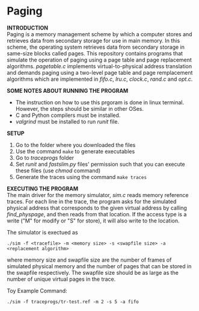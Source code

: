 # Paging
**INTRODUCTION**\
Paging is a memory management scheme by which a computer stores and retrieves data from secondary storage for use in main memory. In this scheme, the operating system retrieves data from secondary storage in same-size blocks called pages. This repository contains programs that simulate the operation of paging using a page table and page replacement algorithms. _pagetable.c_ implements virtual-to-physical address translation and demands paging using a two-level page table and page remplacement algorithms which are implemented in _fifo.c_, _lru.c_, _clock.c_, _rand.c_ and _opt.c_.

**SOME NOTES ABOUT RUNNING THE PROGRAM**
- The instruction on how to use this prgoram is done in linux terminal. However, the steps should be similar in other OSes.
- C and Python compilers must be installed.
- _valgrind_ must be installed to run _runit_ file.

**SETUP**
1. Go to the folder where you downloaded the files
2. Use the command `make` to generate executables
3. Go to _traceprogs_ folder
4. Set _runit_ and _fastslim.py_ files' permission such that you can execute these files (use _chmod_ command) 
5. Generate the traces using the command `make traces`

**EXECUTING THE PROGRAM**\
The main driver for the memory simulator, _sim.c_ reads memory reference traces. For each line in the trace, the program asks for the simulated physical address that corresponds to the given virtual address by calling _find_physpage_, and then reads from that location. If the access type is a write ("M" for modify or "S" for store), it will also write to the location.

The simulator is exectued as

`./sim -f <tracefile> -m <memory size> -s <swapfile size> -a <replacement algorithm>`

where memory size and swapfile size are the number of frames of simulated physical memory and the number of pages that can be stored in the swapfile respectively. The swapfile size should be as large as the number of unique virtual pages in the trace.

Toy Example Command:

`./sim -f traceprogs/tr-test.ref -m 2 -s 5 -a fifo`


